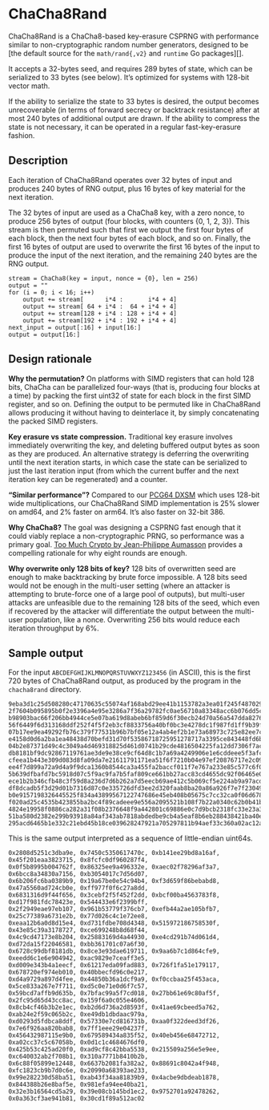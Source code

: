 # ChaCha8Rand

ChaCha8Rand is a ChaCha8-based key-erasure CSPRNG with performance similar to non-cryptographic random number generators, designed to be [the default source for the `math/rand{,v2}` and `runtime` Go packages][].

It accepts a 32-bytes seed, and requires 289 bytes of state, which can be serialized to 33 bytes (see below). It’s optimized for systems with 128-bit vector math.

If the ability to serialize the state to 33 bytes is desired, the output becomes unrecoverable (in terms of forward secrecy or backtrack resistance) after at most 240 bytes of additional output are drawn. If the ability to compress the state is not necessary, it can be operated in a regular fast-key-erasure fashion.

## Description

Each iteration of ChaCha8Rand operates over 32 bytes of input and produces 240 bytes of RNG output, plus 16 bytes of key material for the next iteration.

The 32 bytes of input are used as a ChaCha8 key, with a zero nonce, to produce 256 bytes of output (four blocks, with counters {0, 1, 2, 3}). This stream is then permuted such that first we output the first four bytes of each block, then the next four bytes of each block, and so on. Finally, the first 16 bytes of output are used to overwrite the first 16 bytes of the input to produce the input of the next iteration, and the remaining 240 bytes are the RNG output.

```
stream = ChaCha8(key = input, nonce = {0}, len = 256)
output = ""
for (i = 0; i < 16; i++)
	output += stream[      i*4 :       i*4 + 4]
	output += stream[ 64 + i*4 :  64 + i*4 + 4]
	output += stream[128 + i*4 : 128 + i*4 + 4]
	output += stream[192 + i*4 : 192 + i*4 + 4]
next_input = output[:16] + input[16:]
output = output[16:]
```

## Design rationale

**Why the permutation?** On platforms with SIMD registers that can hold 128 bits, ChaCha can be parallelized four-ways (that is, producing four blocks at a time) by packing the first uint32 of state for each block in the first SIMD register, and so on. Defining the output to be permuted like in ChaCha8Rand allows producing it without having to deinterlace it, by simply concatenating the packed SIMD registers.

**Key erasure vs state compression.** Traditional key erasure involves immediately overwriting the key, and deleting buffered output bytes as soon as they are produced. An alternative strategy is deferring the overwriting until the next iteration starts, in which case the state can be serialized to just the last iteration input (from which the current buffer and the next iteration key can be regenerated) and a counter.

**“Similar performance”?** Compared to our [PCG64 DXSM](https://dotat.at/@/2023-06-21-pcg64-dxsm.html) which uses 128-bit wide multiplications, our ChaCha8Rand SIMD implementation is 25% slower on amd64, and 2% faster on arm64. It’s also faster on 32-bit 386.

**Why ChaCha8?** The goal was designing a CSPRNG fast enough that it could viably replace a non-cryptographic PRNG, so performance was a primary goal. [Too Much Crypto by Jean-Philippe Aumasson](https://eprint.iacr.org/2019/1492.pdf) provides a compelling rationale for why eight rounds are enough.

**Why overwrite only 128 bits of key?** 128 bits of overwritten seed are enough to make backtracking by brute force impossible. A 128 bits seed would not be enough in the multi-user setting (where an attacker is attempting to brute-force one of a large pool of outputs), but multi-user attacks are unfeasible due to the remaining 128 bits of the seed, which even if recovered by the attacker will differentiate the output between the multi-user population, like a nonce. Overwriting 256 bits would reduce each iteration throughput by 6%.

## Sample output

For the input `ABCDEFGHIJKLMNOPQRSTUVWXYZ123456` (in ASCII), this is the first 720 bytes of ChaCha8Rand output, as produced by the program in the `chacha8rand` directory.

```
9eba3d1c25d508280c47170635c55074af168abd29ee41b1153782a3ea01f245f4870296dfc0cf8f
2f7604b095895b0f2e3396a4e95e3286a7f36a29782fc0ae56710a83348acc6b076dd5c7174005b3
b98903bac66f206bb4944ce5e07ba619d8abeb6bf859d6f30ecb24d70a56a547dda8276c0f7f97ff
56f6449f6d313168ddf252f4f5f2eb3cf8833756a40bf0bc3e4278dc1f987fd1ff9b39f2e6334454
07b17ee9ea49292fb76c379f77531b96b7bf05e12a4ab4ef2b1e73a68973c725e82ee7c1c426d077
e4158d0d6a2ba1ea48438d70befd31d70f53586718725951278717a3395ce843448fd6b8489269ce
04b2e87371d49c4c3049a4d469318825d461d0741b29cde4816504225fa12dd7306f7ac0011736bb
db8181bf9dc92867119761ae3de9e38ce9cf64d8c1b7a69a4249906e1e6cddeee5f3afcee72998ac
cfeea1b443e309d083d8fa09da7e21611791171ea51f6f7210b04e97ef20876717e2c096fdecbb40
ee4f7d899a72a9d4a9f9dca1360b8544ca3a455fa2baccf011f7e767a233e85c577c6f0d1ee7c0d5
5b639dfbafd7bc5918d07c5f9ac9fa7b5faf809ce661bb27acc83cd4655dc92f06465e050c6a9f15
ece1b2b346cfb48c3f59d8a236d7d6b262a7d5eecb69ae412c5b069cf5e224ab9a97acdadbb19de4
df8dcadb5f3d29d01b7316d87c0e335726dfd3ee2d320faab8ba20a86a926f7e7f23049ee2eef17f
b0e9157198326445525f834a43899567122747686e45eb408b05675c7cc32ca0f06d6784461c1c0d
f020ad25c4535b423855ba2bc4f89cadeee9e556a2095521b108f7b22a0340c62b0b41b871770a31
4824e19958f0886ca282a31f08b2376648f9a442801c69886e0c7d9bcb2318fc33e23a39680a9920
51ba580d2382e299b93918a84af343ab7818abdedbe9cb4a5eaf8b6eb288438421ba40ee94fa1e98
295acd6465b1e332c21ebd45b18ce039628247921a705297811b94aef33c360a02ac12a5891fcd30
```

This is the same output interpreted as a sequence of little-endian uint64s.

```
0x2808d5251c3dba9e, 0x7450c5350617470c, 0xb141ee29bd8a16af, 0x45f201eaa3823715, 0x8fcfc0df960287f4,
0x0f5b8995b004762f, 0x86325ee9a496332e, 0xaec02f78296af3a7, 0x6bcc8a34830a7156, 0xb3054017c7d56d07,
0x6b206fc6ba0389b9, 0x19a67be0e54c94b4, 0xf3d659f86bebabd8, 0x47a5560ad724cb0e, 0xff977f0f6c27a8dd,
0x6831316d9f44f656, 0x3cebf2f5f452f2dd, 0xbcf00ba4563783f8, 0xd17f981fdc78423e, 0x544433e6f2399bff,
0x2f2949eae97eb107, 0x961b53779f376cb7, 0xefb44a2ae105bfb7, 0x25c77389a6731e2b, 0x77d026c4c1e72ee8,
0xeaa12b6a0d8d15e4, 0xd731fdbe708d4348, 0x515972186758530f, 0x43e85c39a3178727, 0xce699248b8d68f44,
0x4c9cd47173e8b204, 0x25883169d4a44930, 0xe4cd291b74d061d4, 0xd72da15f22046581, 0xbb361701c07a6f30,
0x6728c99dbf8181db, 0x8ce3e93dae619711, 0x9aa6b7c1d864cfe9, 0xeedd6c1e6e904942, 0xac9829e7ceaff3e5,
0xd009e343b4a1eecf, 0x61217eda09fad883, 0x726f1fa51e179117, 0x678720ef974eb010, 0x40bbecfd96c0e217,
0xd4a9729a897d4fee, 0x44850b36a1dcf9a9, 0xf0ccbaa25f453aca, 0x5ce833a267e7f711, 0xd5c0e71e0d6f7c57,
0x59bcd7affb9d635b, 0x7bfac99a5f7cd018, 0x27bb61e69c80af5f, 0x2fc95d65d43cc8ac, 0x159f6a0c055e4606,
0x8cb4cf46b3b2e1ec, 0xb2d6d736a2d8593f, 0x41ae69cbeed5a762, 0xab24e2f59c065b2c, 0xe49db1dbdaac979a,
0xd0293d5fdbca8ddf, 0x57330e7cd816731b, 0xaa0f322deed3df26, 0x7e6f926aa820bab8, 0x7ff1eee29e04237f,
0x456432987115e9b0, 0x679589434a835f52, 0x40eb456e68472712, 0xa02cc37c5c67058b, 0x0d1c1c4684676df0,
0x425b53c425ad20f0, 0xad9cf8c42bba5538, 0x215509a256e5e9ee, 0xc640032ab2f708b1, 0x310a7771b8410b2b,
0x6c88f05899e12448, 0x6637b2081fa382a2, 0x88691c8042a4f948, 0xfc1823cb9b7d0c6e, 0x20990a68393ae233,
0x99e282230d58ba51, 0xab43f34aa81839b9, 0x4acbe9dbdeab1878, 0x844388b26e8baf5e, 0x981efa94ee40ba21,
0x32e3b16564cd5a29, 0x39e08cb145bd1ec2, 0x9752701a92478262, 0x0a363cf3ae941b81, 0x30cd1f89a512ac02
```
